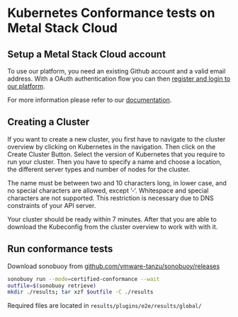 # Kubernetes Conformance tests on Metal Stack Cloud

## Setup a Metal Stack Cloud account

To use our platform, you need an existing Github account and a valid email address. With a OAuth authentication flow you can then [register and login to our platform](https://console.metalstack.cloud).

For more information please refer to our [documentation](https://metalstack.cloud/de/documentation/UserManual).

## Creating a Cluster

If you want to create a new cluster, you first have to navigate to the cluster overview by clicking on Kubernetes in the navigation. Then click on the Create Cluster Button. Select the version of Kubernetes that you require to run your cluster. Then you have to specify a name and choose a location, the different server types and number of nodes for the cluster.

The name must be between two and 10 characters long, in lower case, and no special characters are allowed, except ’-‘. Whitespace and special characters are not supported. This restriction is necessary due to DNS constraints of your API server.

Your cluster should be ready within 7 minutes. After that you are able to download the Kubeconfig from the cluster overview to work with with it.

## Run conformance tests

Download sonobuoy from [github.com/vmware-tanzu/sonobuoy/releases](https://github.com/vmware-tanzu/sonobuoy/releases)

```bash
sonobuoy run --mode=certified-conformance --wait
outfile=$(sonobuoy retrieve)
mkdir ./results; tar xzf $outfile -C ./results
```

Required files are located in `results/plugins/e2e/results/global/`
